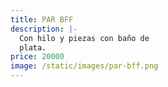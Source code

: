 ```yaml
---
title: PAR BFF
description: |-
  Con hilo y piezas con baño de
  plata. 
price: 20000
image: /static/images/par-bff.png
---
```

